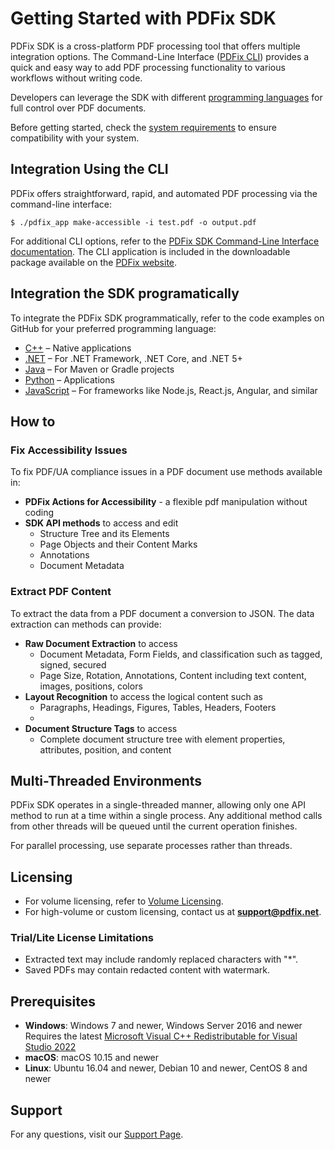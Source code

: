# Getting Started with PDFix SDK

PDFix SDK is a cross-platform PDF processing tool that offers multiple integration options.
The Command-Line Interface ([PDFix CLI](#integration-using-the-cli)) provides a quick and easy way to add PDF processing functionality to various workflows without writing code.

Developers can leverage the SDK with different [programming languages](#integration-using-the-sdk) for full control over PDF documents.

Before getting started, check the [system requirements](#prerequisites) to ensure compatibility with your system.

## Integration Using the CLI

PDFix offers straightforward, rapid, and automated PDF processing via the command-line interface:

```console
$ ./pdfix_app make-accessible -i test.pdf -o output.pdf
```

For additional CLI options, refer to the [PDFix SDK Command-Line Interface documentation](https://pdfix.net/support/pdfix-command-line/). The CLI application is included in the downloadable package available on the [PDFix website](https://pdfix.net/download/).

## Integration the SDK programatically

To integrate the PDFix SDK programmatically, refer to the code examples on GitHub for your preferred programming language:

- [C++](https://github.com/pdfix/pdfix_sdk_example_cpp) – Native applications
- [.NET](https://github.com/pdfix/pdfix_sdk_example_dotnet) – For .NET Framework, .NET Core, and .NET 5+
- [Java](https://github.com/pdfix/pdfix_sdk_example_java) – For Maven or Gradle projects
- [Python](https://github.com/pdfix/pdfix_sdk_example_python) – Applications
- [JavaScript](https://github.com/pdfix/pdfix_sdk_example_npm) – For frameworks like Node.js, React.js, Angular, and similar

## How to

### Fix Accessibility Issues

To fix PDF/UA compliance issues in a PDF document use methods available in:

- **PDFix Actions for Accessibility** - a flexible pdf manipulation without coding 
- **SDK API methods** to access and edit
  - Structure Tree and its Elements
  - Page Objects and their Content Marks
  - Annotations
  - Document Metadata

### Extract PDF Content

To extract the data from a PDF document a conversion to JSON. The data extraction can methods can provide:

- **Raw Document Extraction** to access
  - Document Metadata, Form Fields, and classification such as tagged, signed, secured
  - Page Size, Rotation, Annotations, Content including text content, images, positions, colors
- **Layout Recognition** to access the logical content such as
  - Paragraphs, Headings, Figures, Tables, Headers, Footers
  - 
- **Document Structure Tags** to access
  - Complete document structure tree with element properties, attributes, position, and content




## Multi-Threaded Environments

PDFix SDK operates in a single-threaded manner, allowing only one API method to run at a time within a single process. Any additional method calls from other threads will be queued until the current operation finishes.

For parallel processing, use separate processes rather than threads.

## Licensing

- For volume licensing, refer to [Volume Licensing](https://github.com/pdfix/pdfix_sdk_builds/blob/main/volume-licensing.md).
- For high-volume or custom licensing, contact us at **support@pdfix.net**.

### Trial/Lite License Limitations

- Extracted text may include randomly replaced characters with "*".
- Saved PDFs may contain redacted content with watermark.

## Prerequisites

- **Windows**: Windows 7 and newer, Windows Server 2016 and newer Requires the latest [Microsoft Visual C++ Redistributable for Visual Studio 2022](https://learn.microsoft.com/en-us/cpp/windows/latest-supported-vc-redist?view=msvc-170)
- **macOS**: macOS 10.15 and newer  
- **Linux**: Ubuntu 16.04 and newer, Debian 10 and newer, CentOS 8 and newer  

## Support

For any questions, visit our [Support Page](https://pdfix.net/support).
